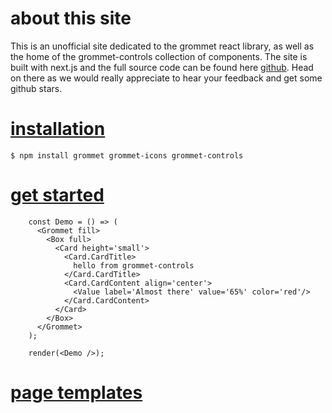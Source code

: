 # about this site

This is an unofficial site dedicated to the grommet react library, as well as the home of the grommet-controls collection of components.
 The site is built with next.js and the full source code can be found here [github](https://github.com/atanasster/grommet-nextjs).
 Head on there as we would really appreciate to hear your feedback and get some github stars.


# [installation](/installation)

```
$ npm install grommet grommet-icons grommet-controls
```

# [get started](/get-started)

<example editorPosition='left'>

```
    const Demo = () => (
      <Grommet fill>
        <Box full>
          <Card height='small'>
            <Card.CardTitle>
              hello from grommet-controls
            </Card.CardTitle>
            <Card.CardContent align='center'>
              <Value label='Almost there' value='65%' color='red'/>
            </Card.CardContent>
          </Card>
        </Box>
      </Grommet>
    );

    render(<Demo />);
```
</example>


# [page templates](/page-templates)

<grid columns='medium' rows='medium' gap='small'>
  <template group='pages' name='home-dashboard' />
  <template group='cards' name='vertical-blog-post' />
  <template group='cards' name='horizontal-blog-post' /> 
</grid>



# [example sites](/sites)

<grid columns='medium' gap='small'>
  <card 
    image='/static/img/grommet-dashboard.jpg'
    title='grommet dashboard'
    authorName='Atanas Stoyanov'
    github='https://github.com/atanasster/grommet-dashboard'
    authorLink='https://github.com/atanasster'
    path='https://grommet-dashboard.herokuapp.com/'
    excerpt='React nextjs grommet 2 dashboard template with sample pages, charts, forms etc.'
  />  
  <card
    image='/static/img/grommet-site.jpg'
    title='grommet site'
    authorName='Grommet'
    github='https://github.com/grommet/grommet-site'
    authorLink='https://github.com/grommet'
    path='https://v2.grommet.io'
    excerpt='Site for Grommet v2.'
  />
  <card
    image='/static/img/hyperparameters.jpg'
    title='tensorflowjs hyperparameters'
    authorName='Martin Stoyanov'
    github='https://github.com/martin-stoyanov/hyperparameters-site'
    authorLink='https://github.com/martin-stoyanov'
    path='https://hyperjs.herokuapp.com'
    excerpt='Home of the hyperparameters.js library for tensorflow.js.'
  />  
</grid>

